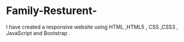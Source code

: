 # Family-Resturent-
I have created a responsive website using HTML ,HTML5 , CSS ,CSS3 , JavaScript and Bootstrap .
